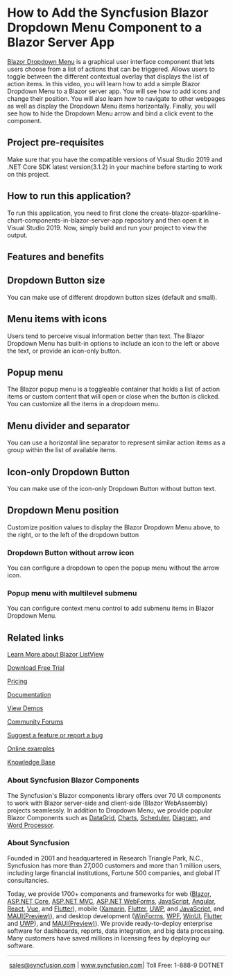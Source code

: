 # How to Add the Syncfusion Blazor Dropdown Menu Component to a Blazor Server App   

[Blazor Dropdown Menu](https://www.syncfusion.com/blazor-components/blazor-dropdown-menu?utm_source=github&utm_medium=listing&utm_campaign=blazor-dropdown-menu-github-samples) is a graphical user interface component that lets users choose from a list of actions that can be triggered. Allows users to toggle between the different contextual overlay that displays the list of action items. In this video, you will learn how to add a simple Blazor Dropdown Menu to a Blazor server app. You will see how to add icons and change their position. You will also learn how to navigate to other webpages as well as display the Dropdown Menu items horizontally. Finally, you will see how to hide the Dropdown Menu arrow and bind a click event to the component.

## Project pre-requisites
Make sure that you have the compatible versions of Visual Studio 2019 and .NET Core SDK latest version(3.1.2) in your machine before starting to work on this project.

## How to run this application?
To run this application, you need to first clone the create-blazor-sparkline-chart-components-in-blazor-server-app repository and then open it in Visual Studio 2019. Now, simply build and run your project to view the output.

## Features and benefits

## Dropdown Button size

You can make use of different dropdown button sizes (default and small).

## Menu items with icons

Users tend to perceive visual information better than text. The Blazor Dropdown Menu has built-in options to include an icon to the left or above the text, or provide an icon-only button.

## Popup menu

The Blazor popup menu is a toggleable container that holds a list of action items or custom content that will open or close when the button is clicked. You can customize all the items in a dropdown menu.

## Menu divider and separator

You can use a horizontal line separator to represent similar action items as a group within the list of available items.

## Icon-only Dropdown Button

You can make use of the icon-only Dropdown Button without button text.

## Dropdown Menu position

Customize position values to display the Blazor Dropdown Menu above, to the right, or to the left of the dropdown button

### Dropdown Button without arrow icon

You can configure a dropdown to open the popup menu without the arrow icon.

### Popup menu with multilevel submenu

You can configure context menu control to add submenu items in Blazor Dropdown Menu.

## Related links
[Learn More about Blazor ListView](https://www.syncfusion.com/blazor-components/blazor-dropdown-menu?utm_source=github&utm_medium=listing&utm_campaign=blazor-dropdown-menu-github-samples)

[Download Free Trial](https://www.syncfusion.com/downloads/blazor?utm_source=github&utm_medium=listing&utm_campaign=blazor-dropdown-menu-github-samples)

[Pricing](https://www.syncfusion.com/sales/products/blazor?utm_source=github&utm_medium=listing&utm_campaign=blazor-dropdown-menu-github-samples)

[Documentation](https://blazor.syncfusion.com/documentation/drop-down-menu/getting-started?utm_source=github&utm_medium=listing&utm_campaign=blazor-dropdown-menu-github-samples)

[View Demos](https://blazor.syncfusion.com/demos/buttons/dropdown-menu?utm_source=github&utm_medium=listing&utm_campaign=blazor-dropdown-menu-github-samples)

[Community Forums](https://www.syncfusion.com/forums/blazor-components?utm_source=github&utm_medium=listing&utm_campaign=blazor-dropdown-menu-github-samples)

[Suggest a feature or report a bug](https://www.syncfusion.com/feedback/blazor-components?utm_source=github&utm_medium=listing&utm_campaign=blazor-dropdown-menu-github-samples)

[Online examples](https://blazor.syncfusion.com/demos/buttons/dropdown-menu?utm_source=github&utm_medium=listing&utm_campaign=blazor-dropdown-menu-github-samples)

[Knowledge Base](https://www.syncfusion.com/kb/blazor-components?utm_source=github&utm_medium=listing&utm_campaign=blazor-dropdown-menu-github-samples)

### About Syncfusion Blazor Components
The Syncfusion's Blazor components library offers over 70 UI components to work with Blazor server-side and client-side (Blazor WebAssembly) projects seamlessly. In addition to Dropdown Menu, we provide popular Blazor Components such as [DataGrid](https://www.syncfusion.com/blazor-components/blazor-datagrid?utm_source=github&utm_medium=listing&utm_campaign=blazor-dropdown-menu-github), [Charts](https://www.syncfusion.com/blazor-components/blazor-charts?utm_source=github&utm_medium=listing&utm_campaign=blazor-dropdown-menu-github), [Scheduler](https://www.syncfusion.com/blazor-components/blazor-scheduler?utm_source=github&utm_medium=listing&utm_campaign=blazor-dropdown-menu-github), [Diagram](https://www.syncfusion.com/blazor-components/blazor-diagram?utm_source=github&utm_medium=listing&utm_campaign=blazor-dropdown-menu-github), and [Word Processor](https://www.syncfusion.com/blazor-components/blazor-word-processor?utm_source=github&utm_medium=listing&utm_campaign=blazor-dropdown-menu-github).

### About Syncfusion

Founded in 2001 and headquartered in Research Triangle Park, N.C., Syncfusion has more than 27,000 customers and more than 1 million users, including large financial institutions, Fortune 500 companies, and global IT consultancies.
 
Today, we provide 1700+ components and frameworks for web ([Blazor](https://www.syncfusion.com/blazor-components?utm_source=github&utm_medium=listing&utm_campaign=blazor-dropdown-menu-github-samples), [ASP.NET Core](https://www.syncfusion.com/aspnet-core-ui-controls?utm_source=github&utm_medium=listing&utm_campaign=blazor-dropdown-menu-github-samples), [ASP.NET MVC](https://www.syncfusion.com/aspnet-mvc-ui-controls?utm_source=github&utm_medium=listing&utm_campaign=blazor-dropdown-menu-github-samples), [ASP.NET WebForms](https://www.syncfusion.com/jquery/aspnet-webforms-ui-controls?utm_source=github&utm_medium=listing&utm_campaign=blazor-dropdown-menu-github-samples), [JavaScript](https://www.syncfusion.com/javascript-ui-controls?utm_source=github&utm_medium=listing&utm_campaign=blazor-dropdown-menu-github-samples), [Angular](https://www.syncfusion.com/angular-ui-components?utm_source=github&utm_medium=listing&utm_campaign=blazor-dropdown-menu-github-samples), [React](https://www.syncfusion.com/react-ui-components?utm_source=github&utm_medium=listing&utm_campaign=blazor-dropdown-menu-github-samples), [Vue](https://www.syncfusion.com/vue-ui-components?utm_source=github&utm_medium=listing&utm_campaign=blazor-dropdown-menu-github-samples), and [Flutter](https://www.syncfusion.com/flutter-widgets?utm_source=github&utm_medium=listing&utm_campaign=blazor-dropdown-menu-github-samples)), mobile ([Xamarin](https://www.syncfusion.com/xamarin-ui-controls?utm_source=github&utm_medium=listing&utm_campaign=blazor-dropdown-menu-github-samples), [Flutter](https://www.syncfusion.com/flutter-widgets?utm_source=github&utm_medium=listing&utm_campaign=blazor-dropdown-menu-github-samples), [UWP](https://www.syncfusion.com/uwp-ui-controls?utm_source=github&utm_medium=listing&utm_campaign=blazor-dropdown-menu-github-samples), and [JavaScript](https://www.syncfusion.com/javascript-ui-controls?utm_source=github&utm_medium=listing&utm_campaign=blazor-dropdown-menu-github-samples), and [MAUI(Preview)](https://www.syncfusion.com/maui-controls?utm_source=github&utm_medium=listing&utm_campaign=blazor-dropdown-menu-github-samples)), and desktop development ([WinForms](https://www.syncfusion.com/winforms-ui-controls?utm_source=github&utm_medium=listing&utm_campaign=blazor-dropdown-menu-github-samples), [WPF](https://www.syncfusion.com/wpf-controls?utm_source=github&utm_medium=listing&utm_campaign=blazor-dropdown-menu-github-samples), [WinUI](https://www.syncfusion.com/winui-controls?utm_source=github&utm_medium=listing&utm_campaign=blazor-dropdown-menu-github-samples), [Flutter](https://www.syncfusion.com/flutter-widgets?utm_source=github&utm_medium=listing&utm_campaign=blazor-dropdown-menu-github-samples) and [UWP](https://www.syncfusion.com/uwp-ui-controls?utm_source=github&utm_medium=listing&utm_campaign=blazor-dropdown-menu-github-samples)), and [MAUI(Preview)](https://www.syncfusion.com/maui-controls?utm_source=github&utm_medium=listing&utm_campaign=blazor-dropdown-menu-github-samples)). We provide ready-to-deploy enterprise software for dashboards, reports, data integration, and big data processing. Many customers have saved millions in licensing fees by deploying our software.

<hr style="height:0.3px;border:none;color:lightgrey;background-color:lightgrey;" />

<p align="center">
<a href="mailto:sales@syncfusion.com?Subject=Syncfusion Blazor Dropdown Menu - GitHub" target="_top">sales@syncfusion.com</a> | <a href="https://www.syncfusion.com?utm_source=github&utm_medium=listing&utm_campaign=blazor-dropdown-menu-github-samples">www.syncfusion.com</a>| Toll Free: 1-888-9 DOTNET <br>
</p>
